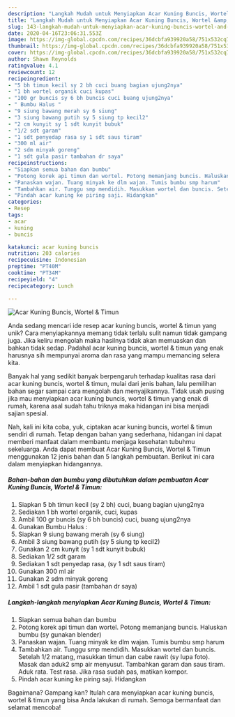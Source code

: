 ```yaml
---
description: "Langkah Mudah untuk Menyiapkan Acar Kuning Buncis, Wortel &amp;amp; Timun yang Enak Banget"
title: "Langkah Mudah untuk Menyiapkan Acar Kuning Buncis, Wortel &amp;amp; Timun yang Enak Banget"
slug: 143-langkah-mudah-untuk-menyiapkan-acar-kuning-buncis-wortel-and-amp-timun-yang-enak-banget
date: 2020-04-16T23:06:31.553Z
image: https://img-global.cpcdn.com/recipes/36dcbfa939920a58/751x532cq70/acar-kuning-buncis-wortel-timun-foto-resep-utama.jpg
thumbnail: https://img-global.cpcdn.com/recipes/36dcbfa939920a58/751x532cq70/acar-kuning-buncis-wortel-timun-foto-resep-utama.jpg
cover: https://img-global.cpcdn.com/recipes/36dcbfa939920a58/751x532cq70/acar-kuning-buncis-wortel-timun-foto-resep-utama.jpg
author: Shawn Reynolds
ratingvalue: 4.1
reviewcount: 12
recipeingredient:
- "5 bh timun kecil sy 2 bh cuci buang bagian ujung2nya"
- "1 bh wortel organik cuci kupas"
- "100 gr buncis sy 6 bh buncis cuci buang ujung2nya"
- " Bumbu Halus "
- "9 siung bawang merah sy 6 siung"
- "3 siung bawang putih sy 5 siung tp kecil2"
- "2 cm kunyit sy 1 sdt kunyit bubuk"
- "1/2 sdt garam"
- "1 sdt penyedap rasa sy 1 sdt saus tiram"
- "300 ml air"
- "2 sdm minyak goreng"
- "1 sdt gula pasir tambahan dr saya"
recipeinstructions:
- "Siapkan semua bahan dan bumbu"
- "Potong korek api timun dan wortel. Potong memanjang buncis. Haluskan bumbu (sy gunakan blender)"
- "Panaskan wajan. Tuang minyak ke dlm wajan. Tumis bumbu smp harum"
- "Tambahkan air. Tunggu smp mendidih. Masukkan wortel dan buncis. Setelah 1/2 matang, masukkan timun dan cabe rawit (sy lupa foto). Masak dan aduk2 smp air menyusut. Tambahkan garam dan saus tiram. Aduk rata. Test rasa. Jika rasa sudah pas, matikan kompor."
- "Pindah acar kuning ke piring saji. Hidangkan"
categories:
- Resep
tags:
- acar
- kuning
- buncis

katakunci: acar kuning buncis 
nutrition: 203 calories
recipecuisine: Indonesian
preptime: "PT40M"
cooktime: "PT34M"
recipeyield: "4"
recipecategory: Lunch

---
```



![Acar Kuning Buncis, Wortel &amp; Timun](https://img-global.cpcdn.com/recipes/36dcbfa939920a58/751x532cq70/acar-kuning-buncis-wortel-timun-foto-resep-utama.jpg)

Anda sedang mencari ide resep acar kuning buncis, wortel &amp; timun yang unik? Cara menyiapkannya memang tidak terlalu sulit namun tidak gampang juga. Jika keliru mengolah maka hasilnya tidak akan memuaskan dan bahkan tidak sedap. Padahal acar kuning buncis, wortel &amp; timun yang enak harusnya sih mempunyai aroma dan rasa yang mampu memancing selera kita.



Banyak hal yang sedikit banyak berpengaruh terhadap kualitas rasa dari acar kuning buncis, wortel &amp; timun, mulai dari jenis bahan, lalu pemilihan bahan segar sampai cara mengolah dan menyajikannya. Tidak usah pusing jika mau menyiapkan acar kuning buncis, wortel &amp; timun yang enak di rumah, karena asal sudah tahu triknya maka hidangan ini bisa menjadi sajian spesial.


Nah, kali ini kita coba, yuk, ciptakan acar kuning buncis, wortel &amp; timun sendiri di rumah. Tetap dengan bahan yang sederhana, hidangan ini dapat memberi manfaat dalam membantu menjaga kesehatan tubuhmu sekeluarga. Anda dapat membuat Acar Kuning Buncis, Wortel &amp; Timun menggunakan 12 jenis bahan dan 5 langkah pembuatan. Berikut ini cara dalam menyiapkan hidangannya.

<!--inarticleads1-->

##### Bahan-bahan dan bumbu yang dibutuhkan dalam pembuatan Acar Kuning Buncis, Wortel &amp; Timun:

1. Siapkan 5 bh timun kecil (sy 2 bh) cuci, buang bagian ujung2nya
1. Sediakan 1 bh wortel organik, cuci, kupas
1. Ambil 100 gr buncis (sy 6 bh buncis) cuci, buang ujung2nya
1. Gunakan  Bumbu Halus :
1. Siapkan 9 siung bawang merah (sy 6 siung)
1. Ambil 3 siung bawang putih (sy 5 siung tp kecil2)
1. Gunakan 2 cm kunyit (sy 1 sdt kunyit bubuk)
1. Sediakan 1/2 sdt garam
1. Sediakan 1 sdt penyedap rasa, (sy 1 sdt saus tiram)
1. Gunakan 300 ml air
1. Gunakan 2 sdm minyak goreng
1. Ambil 1 sdt gula pasir (tambahan dr saya)




<!--inarticleads2-->

##### Langkah-langkah menyiapkan Acar Kuning Buncis, Wortel &amp; Timun:

1. Siapkan semua bahan dan bumbu
1. Potong korek api timun dan wortel. Potong memanjang buncis. Haluskan bumbu (sy gunakan blender)
1. Panaskan wajan. Tuang minyak ke dlm wajan. Tumis bumbu smp harum
1. Tambahkan air. Tunggu smp mendidih. Masukkan wortel dan buncis. Setelah 1/2 matang, masukkan timun dan cabe rawit (sy lupa foto). Masak dan aduk2 smp air menyusut. Tambahkan garam dan saus tiram. Aduk rata. Test rasa. Jika rasa sudah pas, matikan kompor.
1. Pindah acar kuning ke piring saji. Hidangkan




Bagaimana? Gampang kan? Itulah cara menyiapkan acar kuning buncis, wortel &amp; timun yang bisa Anda lakukan di rumah. Semoga bermanfaat dan selamat mencoba!
